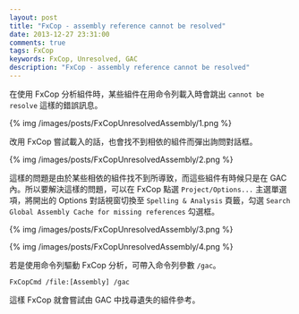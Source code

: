 ```yaml
---
layout: post
title: "FxCop - assembly reference cannot be resolved"
date: 2013-12-27 23:31:00
comments: true
tags: FxCop
keywords: FxCop, Unresolved, GAC
description: "FxCop - assembly reference cannot be resolved"
---
```


在使用 FxCop 分析組件時，某些組件在用命令列載入時會跳出 `cannot be resolve`  這樣的錯誤訊息。  

<!--More-->

{% img /images/posts/FxCopUnresolvedAssembly/1.png %}


改用 FxCop 嘗試載入的話，也會找不到相依的組件而彈出詢問對話框。  

{% img /images/posts/FxCopUnresolvedAssembly/2.png %}


這樣的問題是由於某些相依的組件找不到所導致，而這些組件有時候只是在 GAC 內。所以要解決這樣的問題，可以在 FxCop 點選 `Project/Options...` 主選單選項，將開出的 Options 對話視窗切換至 `Spelling & Analysis` 頁籤，勾選 `Search Global Assembly Cache for missing references` 勾選框。  

{% img /images/posts/FxCopUnresolvedAssembly/3.png %}

{% img /images/posts/FxCopUnresolvedAssembly/4.png %}


若是使用命令列驅動 FxCop 分析，可帶入命令列參數 `/gac`。

    FxCopCmd /file:[Assembly] /gac


這樣 FxCop 就會嘗試由 GAC 中找尋遺失的組件參考。

